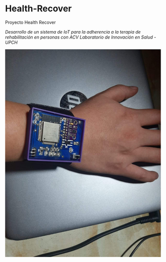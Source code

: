 # Health-Recover
Proyecto Health Recover

_Desarrollo de un sistema de IoT para la adherencia a la terapia de
 rehabilitación en personas con ACV
 Laboratorio de Innovación en Salud - UPCH_

![Health Recover]( ./fotos/health_recover.jpg )
